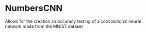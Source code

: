 # NumbersCNN
Allows for the creation an accuracy testing of a convolutional neural network made from the MNIST dataset
